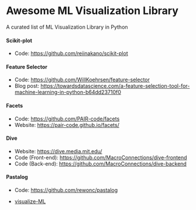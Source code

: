 # Awesome ML Visualization Library
A curated list of ML Visualization Library in Python

#### Scikit-plot
* Code: https://github.com/reiinakano/scikit-plot

#### Feature Selector
* Code: https://github.com/WillKoehrsen/feature-selector
* Blog post: https://towardsdatascience.com/a-feature-selection-tool-for-machine-learning-in-python-b64dd23710f0

#### Facets
* Code: https://github.com/PAIR-code/facets
* Website: https://pair-code.github.io/facets/

#### Dive
* Website: https://dive.media.mit.edu/
* Code (Front-end): https://github.com/MacroConnections/dive-frontend
* Code (Back-end): https://github.com/MacroConnections/dive-backend

#### Pastalog
* Code: https://github.com/rewonc/pastalog

* [visualize-ML](https://github.com/ayush1997/visualize_ML)
